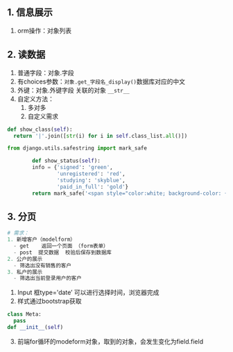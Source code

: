 ## 1. 信息展示

1. orm操作：对象列表

## 2. 读数据

1. 普通字段：对象.字段
2. 有choices参数：`对象.get_字段名_display()`数据库对应的中文
3. 外键：对象.外键字段     关联的对象 `__str__`
4. 自定义方法：
   1. 多对多
   2. 自定义需求

```python
def show_class(self):
  return '|'.join([str(i) for i in self.class_list.all()])
```

```python
from django.utils.safestring import mark_safe

	    def show_status(self):
        info = {'signed': 'green', 
                'unregistered': 'red',
                'studying': 'skyblue', 
                'paid_in_full': 'gold'}
        return mark_safe('<span style="color:white; background-color: {};padding:5px">{}</span>'.format(info.get(self.status), self.get_status_display()))
```

## 3. 分页





```python
# 需求：
1. 新增客户（modelform）
  - get    返回一个页面 （form表单） 
  - post  提交数据  校验后保存到数据库
2. 公户的展示
  - 筛选出没有销售的客户
3. 私户的展示
  - 筛选出当前登录用户的客户
```



1. Input 框type='date’ 可以进行选择时间，浏览器完成
2. 样式通过bootstrap获取

```python
class Meta:
  pass
def __init__(self)

```

3. 前端for循环的modeform对象，取到的对象，会发生变化为field.field














